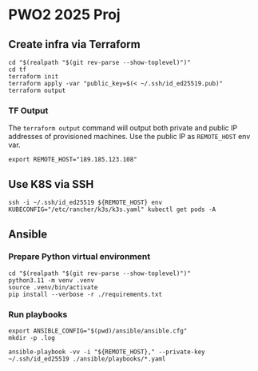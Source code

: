 # PWO2 2025 Proj

## Create infra via Terraform

```shell
cd "$(realpath "$(git rev-parse --show-toplevel)")"
cd tf
terraform init
terraform apply -var "public_key=$(< ~/.ssh/id_ed25519.pub)"
terraform output
```

### TF Output

The `terraform output` command will output both private and public IP addresses
of provisioned machines.
Use the public IP as `REMOTE_HOST` env var.

```shell
export REMOTE_HOST="189.185.123.108"
```

## Use K8S via SSH

```shell
ssh -i ~/.ssh/id_ed25519 ${REMOTE_HOST} env KUBECONFIG="/etc/rancher/k3s/k3s.yaml" kubectl get pods -A
```

## Ansible

### Prepare Python virtual environment

```shell
cd "$(realpath "$(git rev-parse --show-toplevel)")"
python3.11 -m venv .venv
source .venv/bin/activate
pip install --verbose -r ./requirements.txt
```

### Run playbooks

```shell
export ANSIBLE_CONFIG="$(pwd)/ansible/ansible.cfg"
mkdir -p .log

ansible-playbook -vv -i "${REMOTE_HOST}," --private-key ~/.ssh/id_ed25519 ./ansible/playbooks/*.yaml
```
